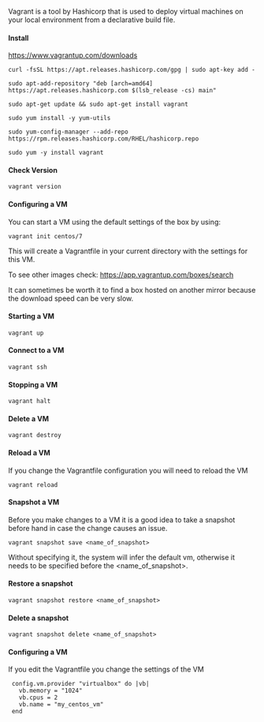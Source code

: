Vagrant is a tool by Hashicorp that is used to deploy virtual machines on your local environment from a declarative build file. 

#### Install
https://www.vagrantup.com/downloads

``` Ubuntu/Debian
curl -fsSL https://apt.releases.hashicorp.com/gpg | sudo apt-key add -

sudo apt-add-repository "deb [arch=amd64] https://apt.releases.hashicorp.com $(lsb_release -cs) main"

sudo apt-get update && sudo apt-get install vagrant
```

``` CentOS/RHEL
sudo yum install -y yum-utils

sudo yum-config-manager --add-repo https://rpm.releases.hashicorp.com/RHEL/hashicorp.repo

sudo yum -y install vagrant
```

#### Check Version
```
vagrant version
```

#### Configuring a VM
You can start a VM using the default settings of the box by using:
```
vagrant init centos/7
```
This will create a Vagrantfile in your current directory with the settings for this VM.

To see other images check: https://app.vagrantup.com/boxes/search

It can sometimes be worth it to find a box hosted on another mirror because the download speed can be very slow.

#### Starting a VM
```
vagrant up
```

#### Connect to a VM
```
vagrant ssh
```

#### Stopping a VM
```
vagrant halt
```

#### Delete a VM
```
vagrant destroy
```

#### Reload a VM
If you change the Vagrantfile configuration you will need to reload the VM
```
vagrant reload
```

#### Snapshot a VM
Before you make changes to a VM it is a good idea to take a snapshot before hand in case the change causes an issue. 
```
vagrant snapshot save <name_of_snapshot>
```
Without specifying it, the system will infer the default vm, otherwise it needs to be specified before the <name_of_snapshot>.

#### Restore a snapshot
```
vagrant snapshot restore <name_of_snapshot> 
```

#### Delete a snapshot
```
vagrant snapshot delete <name_of_snapshot>
```

#### Configuring a VM
If you edit the Vagrantfile you change the settings of the VM

```
 config.vm.provider "virtualbox" do |vb|
   vb.memory = "1024"
   vb.cpus = 2
   vb.name = "my_centos_vm"
 end
```